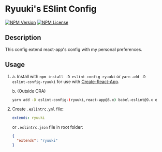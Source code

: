 # Ryuuki's ESlint Config

  [![NPM Version][npm-image]][npm-url]
  [![NPM License][license-image]][license-url]
  <!-- [![NPM Downloads][downloads-image]][downloads-url] -->

## Description

This config extend react-app's config with my personal preferences.

## Usage

1. a. Install with `npm install -D eslint-config-ryuuki` or `yarn add -D eslint-config-ryuuki` for use with [Create-React-App](https://github.com/facebook/create-react-app).

    b. (Outside CRA)

    ```bash
    yarn add -D eslint-config-(ryuuki,react-app@3.x) babel-eslint@9.x eslint@5.x eslint-plugin-(flowtype@2.x,import@2.x,jsx-a11y@6.x,react@7.x) typescript@3.x
    ```

2. Create `.eslintrc.yml` file:

    ```yaml
    extends: ryuuki
    ```

    or `.eslintrc.json` file in root folder:

    ```json
    {
      "extends": "ryuuki"
    }
    ```

<!-- VARIABLES -->
[npm-image]: https://img.shields.io/npm/v/eslint-config-ryuuki.svg
[npm-url]: https://www.npmjs.com/package/eslint-config-ryuuki
[license-image]: https://img.shields.io/npm/l/eslint-config-ryuuki.svg?registry_uri=https%3A%2F%2Fregistry.npmjs.com
[license-url]: https://github.com/ryuukibeat/eslint-config-ryuuki/blob/master/LICENSE

